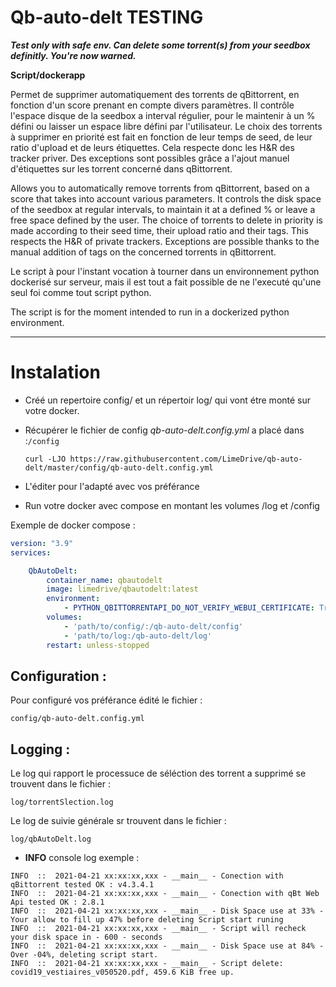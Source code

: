 # Qb-auto-delt TESTING
***Test only with safe env.
Can delete some torrent(s) from your seedbox definitly.
You're now warned.***

**Script/dockerapp** 

Permet de supprimer automatiquement des torrents de qBittorrent, en fonction d'un score prenant en compte divers paramètres.
Il contrôle l'espace disque de la seedbox a interval régulier, pour le maintenir à un % défini ou laisser un espace libre défini par l'utilisateur.
Le choix des torrents à supprimer en priorité est fait en fonction de leur temps de seed, de leur ratio d'upload et de leurs étiquettes.
Cela respecte donc les H&R des tracker priver.
Des exceptions sont possibles grâce a l'ajout manuel d'étiquettes sur les torrent concerné dans qBittorrent.

 
Allows you to automatically remove torrents from qBittorrent, based on a score that takes into account various parameters.
It controls the disk space of the seedbox at regular intervals, to maintain it at a defined % or leave a free space defined by the user.
The choice of torrents to delete in priority is made according to their seed time, their upload ratio and their tags.
This respects the H&R of private trackers.
Exceptions are possible thanks to the manual addition of tags on the concerned torrents in qBittorrent.

Le script à pour l'instant vocation à tourner dans un environnement python dockerisé sur serveur, mais il est tout a fait possible de ne l'executé qu'une seul foi comme tout script python. 

The script is for the moment intended to run in a dockerized python environment.

---
# Instalation

- Créé un repertoire config/ et un répertoir log/ qui vont étre monté sur votre docker.

- Récupérer le fichier de config *qb-auto-delt.config.yml* a placé dans :`/config`

    `curl -LJO https://raw.githubusercontent.com/LimeDrive/qb-auto-delt/master/config/qb-auto-delt.config.yml`

- L'éditer pour l'adapté avec vos préférance

- Run votre docker avec compose en montant les volumes /log et /config

Exemple de docker compose :

```yaml
version: "3.9"
services:

    QbAutoDelt:
        container_name: qbautodelt
        image: limedrive/qbautodelt:latest
        environment:
            - PYTHON_QBITTORRENTAPI_DO_NOT_VERIFY_WEBUI_CERTIFICATE: True
        volumes:
            - 'path/to/config/:/qb-auto-delt/config'
            - 'path/to/log:/qb-auto-delt/log'
        restart: unless-stopped
```

## Configuration :

Pour configuré vos préférance édité le fichier : 

`config/qb-auto-delt.config.yml`

## Logging :

Le log qui rapport le processuce de séléction des torrent a supprimé se trouvent dans le fichier : 

`log/torrentSlection.log`

Le log de suivie générale sr trouvent dans le fichier : 

`log/qbAutoDelt.log`


- **INFO** console log exemple :

```log
INFO  ::  2021-04-21 xx:xx:xx,xxx - __main__ - Conection with qBittorrent tested OK : v4.3.4.1
INFO  ::  2021-04-21 xx:xx:xx,xxx - __main__ - Conection with qBt Web Api tested OK : 2.8.1
INFO  ::  2021-04-21 xx:xx:xx,xxx - __main__ - Disk Space use at 33% - Your allow to fill up 47% before deleting Script start runing
INFO  ::  2021-04-21 xx:xx:xx,xxx - __main__ - Script will recheck your disk space in - 600 - seconds
INFO  ::  2021-04-21 xx:xx:xx,xxx - __main__ - Disk Space use at 84% -  Over -04%, deleting script start.
INFO  ::  2021-04-21 xx:xx:xx,xxx - __main__ - Script delete: covid19_vestiaires_v050520.pdf, 459.6 KiB free up.
```
